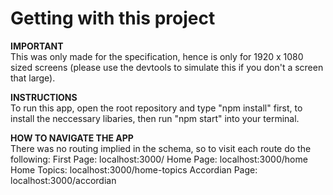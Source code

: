 # Getting with this project  

**IMPORTANT**  
This was only made for the specification, hence is only for 1920 x 1080 sized screens (please use the devtools to simulate this if you don't a screen that large).

**INSTRUCTIONS**  
To run this app, open the root repository and type "npm install" first, to install the neccessary libaries, then run "npm start" into your terminal.

**HOW TO NAVIGATE THE APP**  
There was no routing implied in the schema, so to visit each route do the following:
First Page: localhost:3000/
Home Page: localhost:3000/home
Home Topics: localhost:3000/home-topics
Accordian Page: localhost:3000/accordian

